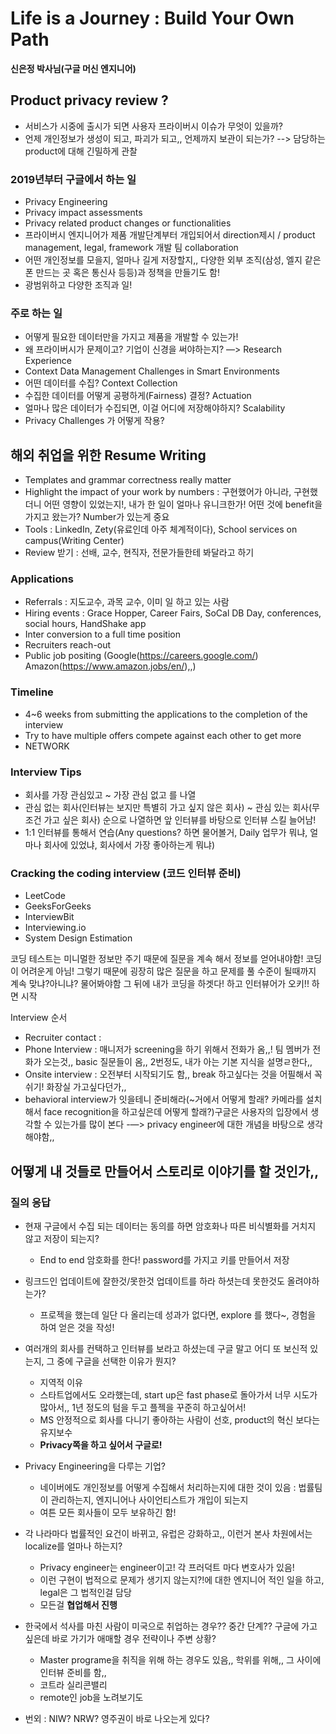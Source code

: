 # Life is a Journey : Build Your Own Path
**신은정 박사님(구글 머신 엔지니어)**

## Product privacy review ?
- 서비스가 시중에 출시가 되면 사용자 프라이버시 이슈가 무엇이 있을까?
- 언제 개인정보가 생성이 되고, 파괴가 되고,, 언제까지 보관이 되는가?
--> 담당하는 product에 대해 긴밀하게 관찰

### 2019년부터 구글에서 하는 일
- Privacy Engineering
- Privacy impact assessments
- Privacy related product changes or functionalities
- 프라이버시 엔지니어가 제품 개발단계부터 개입되어서 direction제시  / product management, legal, framework 개발 팀 collaboration
- 어떤 개인정보를 모을지, 얼마나 길게 저장할지,, 다양한 외부 조직(삼성, 엘지 같은 폰 만드는 곳 혹은 통신사 등등)과 정책을 만들기도 함!
- 광범위하고 다양한 조직과 일!

### 주로 하는 일
- 어떻게 필요한 데이터만을 가지고 제품을 개발할 수 있는가!
- 왜 프라이버시가 문제이고? 기업이 신경을 써야하는지? —> Research Experience
- Context Data Management Challenges in Smart Environments
- 어떤 데이터를 수집? Context Collection
- 수집한 데이터를 어떻게 공평하게(Fairness) 결정? Actuation
- 얼마나 많은 데이터가 수집되면, 이걸 어디에 저장해야하지? Scalability
- Privacy Challenges 가 어떻게 작용?


## 해외 취업을 위한 Resume Writing
- Templates and grammar correctness really matter
- Highlight the impact of your work by numbers : 구현했어가 아니라, 구현했더니 어떤 영향이 있었는지!, 내가 한 일이 얼마나 유니크한가! 어떤 것에 benefit을 가지고 왔는가? Number가 있는게 중요
- Tools : LinkedIn, Zety(유료인데 아주 체계적이다), School services on campus(Writing Center)
- Review 받기 : 선배, 교수, 현직자, 전문가들한테 봐달라고 하기

### Applications
- Referrals : 지도교수, 과목 교수, 이미 일 하고 있는 사람
- Hiring events : Grace Hopper, Career Fairs, SoCal DB Day, conferences, social hours, HandShake app
- Inter conversion to a full time position
- Recruiters reach-out
- Public job positing (Google(https://careers.google.com/) Amazon(https://www.amazon.jobs/en/),,)

### Timeline
- 4~6 weeks from submitting the applications to the completion of the interview
- Try to have multiple offers compete against each other to get more
- NETWORK

### Interview Tips
- 회사를 가장 관심있고 ~ 가장 관심 없고 를 나열
- 관심 없는 회사(인터뷰는 보지만 특별히 가고 싶지 않은 회사) ~ 관심 있는 회사(무조건 가고 싶은 회사) 순으로 나열하면 앞 인터뷰를 바탕으로 인터뷰 스킬 늘어남!
- 1:1 인터뷰를 통해서 연습(Any questions? 하면 물어볼거, Daily 업무가 뭐냐, 얼마나 회사에 있었냐, 회사에서 가장 좋아하는게 뭐냐)

### Cracking the coding interview (코드 인터뷰 준비)
- LeetCode
- GeeksForGeeks 
- InterviewBit
- Interviewing.io
- System Design Estimation

코딩 테스트는 미니멀한 정보만 주기 때문에 질문을 계속 해서 정보를 얻어내야함! 코딩이 어려운게 아님! 그렇기 때문에 굉장히 많은 질문을 하고 문제를 풀 수준이 될때까지 계속 맞냐?아니냐? 물어봐야함
그 뒤에 내가 코딩을 하겟다! 하고 인터뷰어가 오키!! 하면 시작

Interview 순서
- Recruiter contact : 
- Phone Interview : 매니저가 screening을 하기 위해서 전화가 옴,,! 팀 멤버가 전화가 오는것,, basic 질문들이 옴,, 2번정도, 내가 아는 기본 지식을 설명ㄹ한다,,
- Onsite interview : 오전부터 시작되기도 함,, break 하고싶다는 것을 어필해서 꼭 쉬기! 화장실 가고싶다던가,, 
- behavioral interview가 잇을테니 준비해라(~거에서 어떻게 할래? 카메라를 설치해서 face recognition을 하고싶은데 어떻게 할래?)구글은 사용자의 입장에서 생각할 수 있는가를 많이 본다 
-—> privacy engineer에 대한 개념을 바탕으로 생각해야함,, 

어떻게 내 것들로 만들어서 스토리로 이야기를 할 것인가,,
---
### 질의 응답

- 현재 구글에서 수집 되는 데이터는 동의를 하면 암호화나 따른 비식별화를 거치지 않고 저장이 되는지?
    - End to end 암호화를 한다! password를 가지고 키를 만들어서 저장

- 링크드인 업데이트에 잘한것/못한것 업데이트를 하라 하셧는데 못한것도 올려야하는가?
    - 프로젝을 했는데 일단 다 올리는데 성과가 없다면, explore 를 했다~, 경험을 하여 얻은 것을 작성!

- 여러개의 회사를 컨택하고 인터뷰를 보라고 하셨는데 구글 말고 어디 또 보신적 있는지, 그 중에 구글을 선택한 이유가 뭔지?
    - 지역적 이유
    - 스타트업에서도 오라했는데, start up은 fast phase로 돌아가서 너무 시도가 많아서,, 1년 정도의 텀을 두고 플젝을 꾸준히 하고싶어서!
    - MS 안정적으로 회사를 다니기 좋아하는 사람이 선호, product의 혁신 보다는 유지보수
    - **Privacy쪽을 하고 싶어서 구글로!**

- Privacy Engineering을 다루는 기업?
    - 네이버에도 개인정보를 어떻게 수집해서 처리하는지에 대한 것이 있음 : 법률팀이 관리하는지, 엔지니어나 사이언티스트가 개입이 되는지
    - 여튼 모든 회사들이 모두 보유하긴 함!

- 각 나라마다 법률적인 요건이 바뀌고, 유럽은 강화하고,, 이런거 본사 차원에서는 localize를 얼마나 하는지?
    - Privacy engineer는 engineer이고! 각 프러덕트 마다 변호사가 있음!
    - 이런 구현이 법적으로 문제가 생기지 않는지?!에 대한 엔지니어 적인 일을 하고, legal은 그 법적인걸 담당
    - 모든걸 **협업해서 진행**

- 한국에서 석사를 마친 사람이 미국으로 취업하는 경우?? 중간 단계?? 구글에 가고 싶은데 바로 가기가 애매할 경우 전략이나 주변 상황?
    - Master programe을 취직을 위해 하는 경우도 있음,, 학위를 위해,, 그 사이에 인터뷰 준비를 함,,
    - 코트라 실리콘밸리
    - remote인 job을 노려보기도

- 번외 : NIW? NRW? 영주권이 바로 나오는게 있다?